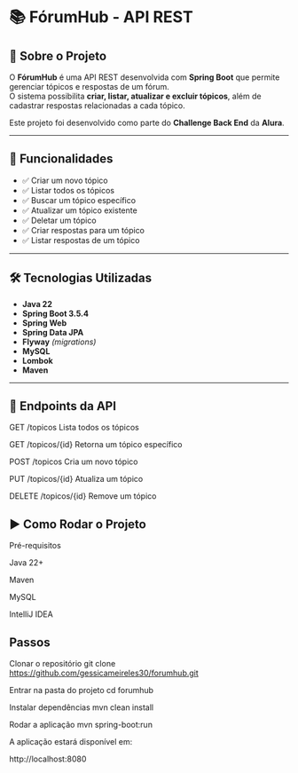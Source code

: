 # 📚 FórumHub - API REST

## 📝 Sobre o Projeto
O **FórumHub** é uma API REST desenvolvida com **Spring Boot** que permite gerenciar tópicos e respostas de um fórum.  
O sistema possibilita **criar, listar, atualizar e excluir tópicos**, além de cadastrar respostas relacionadas a cada tópico.

Este projeto foi desenvolvido como parte do **Challenge Back End** da **Alura**.

---

## 🚀 Funcionalidades
- ✅ Criar um novo tópico  
- ✅ Listar todos os tópicos  
- ✅ Buscar um tópico específico  
- ✅ Atualizar um tópico existente  
- ✅ Deletar um tópico  
- ✅ Criar respostas para um tópico  
- ✅ Listar respostas de um tópico

---

## 🛠 Tecnologias Utilizadas
- **Java 22**
- **Spring Boot 3.5.4**
- **Spring Web**
- **Spring Data JPA**
- **Flyway** *(migrations)*
- **MySQL**
- **Lombok**
- **Maven**

---

## 🔗 Endpoints da API

GET	/topicos	Lista todos os tópicos

GET	/topicos/{id}	Retorna um tópico específico

POST	/topicos	Cria um novo tópico

PUT	/topicos/{id}	Atualiza um tópico

DELETE	/topicos/{id}	Remove um tópico


## ▶ Como Rodar o Projeto
Pré-requisitos

Java 22+

Maven

MySQL

IntelliJ IDEA

## Passos
Clonar o repositório
git clone https://github.com/gessicameireles30/forumhub.git

 Entrar na pasta do projeto
cd forumhub

 Instalar dependências
mvn clean install

 Rodar a aplicação
mvn spring-boot:run


A aplicação estará disponível em:

http://localhost:8080

